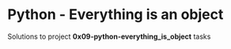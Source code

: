 # Python - Everything is an object

Solutions to project **0x09-python-everything_is_object** tasks
